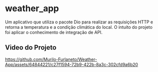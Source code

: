 # weather_app

Um aplicativo que utiliza o pacote Dio para realizar as requisições HTTP e retorna a  temperatura e a condição climática do local. O intuito do projeto foi aplicar o  conhecimento de integração de API.

## Video do Projeto



https://github.com/Murilo-Furlaneto/Weather-App/assets/64844221/c27f1594-72b9-422b-8a3c-302cfd9a6b20

